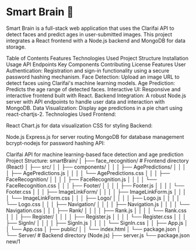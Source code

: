 # Smart Brain 🧠
Smart Brain is a full-stack web application that uses the Clarifai API to detect faces and predict ages in user-submitted images. This project integrates a React frontend with a Node.js backend and MongoDB for data storage.

Table of Contents
Features
Technologies Used
Project Structure
Installation
Usage
API Endpoints
Key Components
Contributing
License
Features
User Authentication: Registration and sign-in functionality using a secure password hashing mechanism.
Face Detection: Upload an image URL to detect faces using Clarifai's machine learning models.
Age Prediction: Predicts the age range of detected faces.
Interactive UI: Responsive and interactive frontend built with React.
Backend Integration: A robust Node.js server with API endpoints to handle user data and interaction with MongoDB.
Data Visualization: Display age predictions in a pie chart using react-chartjs-2.
Technologies Used
Frontend:

React
Chart.js for data visualization
CSS for styling
Backend:

Node.js
Express.js for server routing
MongoDB for database management
bcrypt-nodejs for password hashing
API:

Clarifai API for machine learning-based face detection and age prediction
Project Structure: smartBrain/
│
├── face_recognition/ # Frontend directory (React)
│ ├── src/
│ │ ├── components/
│ │ │ ├── AgePredictions/
│ │ │ │ ├── AgePredictions.js
│ │ │ │ └── AgePredictions.css
│ │ │ ├── FaceRecognition/
│ │ │ │ ├── FaceRecognition.js
│ │ │ │ └── FaceRecognition.css
│ │ │ ├── Footer/
│ │ │ │ ├── Footer.js
│ │ │ │ └── Footer.css
│ │ │ ├── ImageLinkForm/
│ │ │ │ ├── ImageLinkForm.js
│ │ │ │ └── ImageLinkForm.css
│ │ │ ├── Logo/
│ │ │ │ ├── Logo.js
│ │ │ │ └── Logo.css
│ │ │ ├── Navigation/
│ │ │ │ ├── Navigation.js
│ │ │ │ └── Navigation.css
│ │ │ ├── Rank/
│ │ │ │ ├── Rank.js
│ │ │ │ └── Rank.css
│ │ │ ├── Register/
│ │ │ │ ├── Register.js
│ │ │ │ └── Register.css
│ │ │ ├── SignIn/
│ │ │ │ ├── SignIn.js
│ │ │ │ └── SignIn.css
│ │ ├── App.js
│ │ └── App.css
│ ├── public/
│ │ └── index.html
│ └── package.json
│
└── Server/ # Backend directory (Node.js)
├── server.js
└── package.json
new/1
